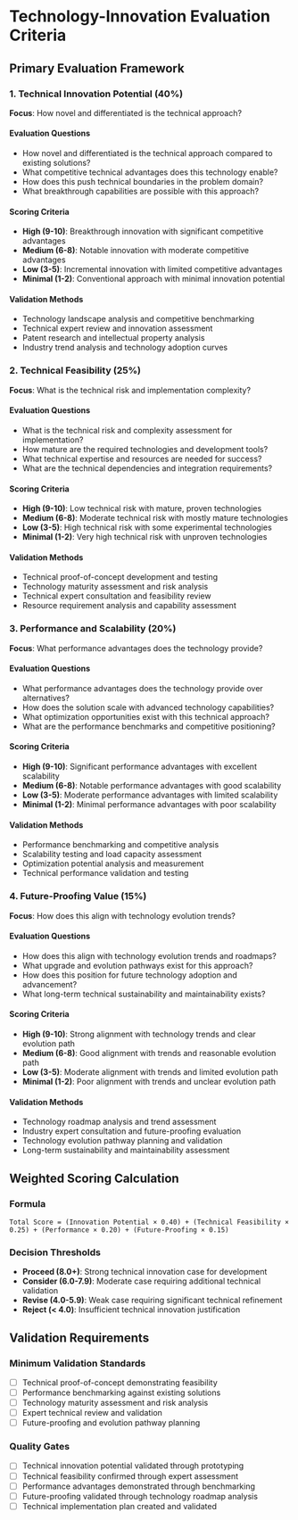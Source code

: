# Technology-Innovation Evaluation Criteria

## Primary Evaluation Framework

### 1. Technical Innovation Potential (40%)
**Focus**: How novel and differentiated is the technical approach?

#### Evaluation Questions
- How novel and differentiated is the technical approach compared to existing solutions?
- What competitive technical advantages does this technology enable?
- How does this push technical boundaries in the problem domain?
- What breakthrough capabilities are possible with this approach?

#### Scoring Criteria
- **High (9-10)**: Breakthrough innovation with significant competitive advantages
- **Medium (6-8)**: Notable innovation with moderate competitive advantages
- **Low (3-5)**: Incremental innovation with limited competitive advantages
- **Minimal (1-2)**: Conventional approach with minimal innovation potential

#### Validation Methods
- Technology landscape analysis and competitive benchmarking
- Technical expert review and innovation assessment
- Patent research and intellectual property analysis
- Industry trend analysis and technology adoption curves

### 2. Technical Feasibility (25%)
**Focus**: What is the technical risk and implementation complexity?

#### Evaluation Questions
- What is the technical risk and complexity assessment for implementation?
- How mature are the required technologies and development tools?
- What technical expertise and resources are needed for success?
- What are the technical dependencies and integration requirements?

#### Scoring Criteria
- **High (9-10)**: Low technical risk with mature, proven technologies
- **Medium (6-8)**: Moderate technical risk with mostly mature technologies
- **Low (3-5)**: High technical risk with some experimental technologies
- **Minimal (1-2)**: Very high technical risk with unproven technologies

#### Validation Methods
- Technical proof-of-concept development and testing
- Technology maturity assessment and risk analysis
- Technical expert consultation and feasibility review
- Resource requirement analysis and capability assessment

### 3. Performance and Scalability (20%)
**Focus**: What performance advantages does the technology provide?

#### Evaluation Questions
- What performance advantages does the technology provide over alternatives?
- How does the solution scale with advanced technology capabilities?
- What optimization opportunities exist with this technical approach?
- What are the performance benchmarks and competitive positioning?

#### Scoring Criteria
- **High (9-10)**: Significant performance advantages with excellent scalability
- **Medium (6-8)**: Notable performance advantages with good scalability
- **Low (3-5)**: Moderate performance advantages with limited scalability
- **Minimal (1-2)**: Minimal performance advantages with poor scalability

#### Validation Methods
- Performance benchmarking and competitive analysis
- Scalability testing and load capacity assessment
- Optimization potential analysis and measurement
- Technical performance validation and testing

### 4. Future-Proofing Value (15%)
**Focus**: How does this align with technology evolution trends?

#### Evaluation Questions
- How does this align with technology evolution trends and roadmaps?
- What upgrade and evolution pathways exist for this approach?
- How does this position for future technology adoption and advancement?
- What long-term technical sustainability and maintainability exists?

#### Scoring Criteria
- **High (9-10)**: Strong alignment with technology trends and clear evolution path
- **Medium (6-8)**: Good alignment with trends and reasonable evolution path
- **Low (3-5)**: Moderate alignment with trends and limited evolution path
- **Minimal (1-2)**: Poor alignment with trends and unclear evolution path

#### Validation Methods
- Technology roadmap analysis and trend assessment
- Industry expert consultation and future-proofing evaluation
- Technology evolution pathway planning and validation
- Long-term sustainability and maintainability assessment

## Weighted Scoring Calculation

### Formula
```
Total Score = (Innovation Potential × 0.40) + (Technical Feasibility × 0.25) + (Performance × 0.20) + (Future-Proofing × 0.15)
```

### Decision Thresholds
- **Proceed (8.0+)**: Strong technical innovation case for development
- **Consider (6.0-7.9)**: Moderate case requiring additional technical validation
- **Revise (4.0-5.9)**: Weak case requiring significant technical refinement
- **Reject (< 4.0)**: Insufficient technical innovation justification

## Validation Requirements

### Minimum Validation Standards
- [ ] Technical proof-of-concept demonstrating feasibility
- [ ] Performance benchmarking against existing solutions
- [ ] Technology maturity assessment and risk analysis
- [ ] Expert technical review and validation
- [ ] Future-proofing and evolution pathway planning

### Quality Gates
- [ ] Technical innovation potential validated through prototyping
- [ ] Technical feasibility confirmed through expert assessment
- [ ] Performance advantages demonstrated through benchmarking
- [ ] Future-proofing validated through technology roadmap analysis
- [ ] Technical implementation plan created and validated
